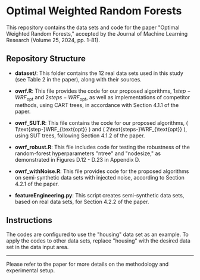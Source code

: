 # Optimal Weighted Random Forests

This repository contains the data sets and code for the paper "Optimal Weighted Random Forests," accepted by the Journal of Machine Learning Research (Volume 25, 2024, pp. 1-81).

## Repository Structure

- **dataset/**: This folder contains the 12 real data sets used in this study (see Table 2 in the paper), along with their sources.
  
- **owrf.R**: This file provides the code for our proposed algorithms, $1step-WRF_{\mathrm{opt}}$ and $2steps-WRF_{\mathrm{opt}}$, as well as implementations of competitor methods, using CART trees, in accordance with Section 4.1.1 of the paper.

- **owrf_SUT.R**: This file contains the code for our proposed algorithms, \( 1\text{step-}WRF_{\text{opt}} \) and \( 2\text{steps-}WRF_{\text{opt}} \), using SUT trees, following Section 4.1.2 of the paper.

- **owrf_robust.R**: This file includes code for testing the robustness of the random-forest hyperparameters "ntree" and "nodesize," as demonstrated in Figures D.12 - D.23 in Appendix D.

- **owrf_withNoise.R**: This file provides code for the proposed algorithms on semi-synthetic data sets with injected noise, according to Section 4.2.1 of the paper.

- **featureEngineering.py**: This script creates semi-synthetic data sets, based on real data sets, for Section 4.2.2 of the paper.

## Instructions

The codes are configured to use the "housing" data set as an example. To apply the codes to other data sets, replace "housing" with the desired data set in the data input area.

---

Please refer to the paper for more details on the methodology and experimental setup.
